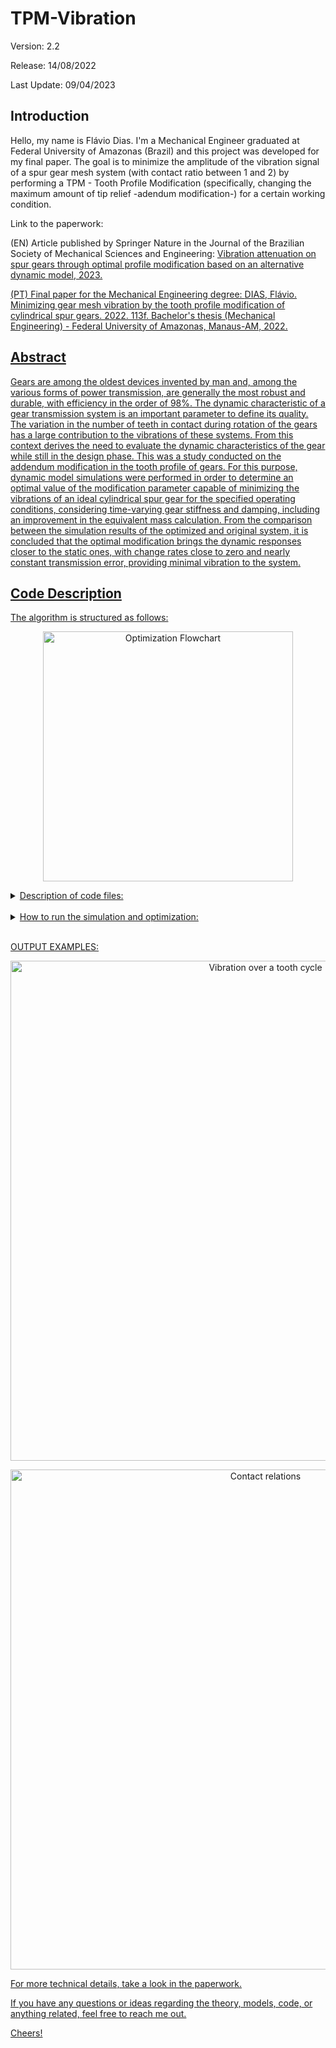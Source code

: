 # TPM-Vibration 
  Version: 2.2
  
  Release: 14/08/2022
  
  Last Update: 09/04/2023
   

## Introduction
  Hello, my name is Flávio Dias. I'm a Mechanical Engineer graduated at Federal University of Amazonas (Brazil) and this project was developed for my final paper. The goal is to minimize the amplitude of the vibration signal of a spur gear mesh system (with contact ratio between 1 and 2) by performing a TPM - Tooth Profile Modification (specifically, changing the maximum amount of tip relief -adendum modification-) for a certain working condition.
  
  Link to the paperwork: 

  (EN) Article published by Springer Nature in the Journal of the Brazilian Society of Mechanical Sciences and Engineering: <a href= https://rdcu.be/ds3ID > Vibration attenuation on spur gears through optimal profile modification based on an alternative dynamic model, 2023.
  
  (PT) Final paper for the Mechanical Engineering degree: <a href= https://riu.ufam.edu.br/bitstream/prefix/6549/3/TCC_FlavioDias.pdf > DIAS, Flávio. Minimizing gear mesh vibration by the tooth profile modification of
cylindrical spur gears. 2022. 113f. Bachelor's thesis (Mechanical Engineering) - Federal University of Amazonas, Manaus-AM, 2022.

## Abstract
  Gears are among the oldest devices invented by man and, among the various forms of power transmission, are generally the most robust and durable, with efficiency in the order of 98%. The dynamic characteristic of a gear transmission system is an important parameter to define its quality. The variation in the number of teeth in contact during rotation of the gears has a large contribution to the vibrations of these systems. From this context derives the need to evaluate the dynamic characteristics of the gear while still in the design phase. This was a study conducted on the addendum modification in the tooth profile of gears. For this purpose, dynamic model simulations were performed in order to determine an optimal value of the modification parameter capable of minimizing the vibrations of an ideal cylindrical spur gear for the specified operating conditions, considering time-varying gear stiffness and damping, including an improvement in the equivalent mass calculation. From the comparison between the simulation results of the optimized and original system, it is concluded that the optimal modification brings the dynamic responses closer to the static ones, with change rates close to zero and nearly constant transmission error, providing minimal vibration to the system.
  
## Code Description  
  
  The algorithm is structured as follows:

   <p align="center">
    <img src="https://user-images.githubusercontent.com/44821460/229648230-598b24b0-9d1d-4a95-9a83-59e314eb715f.png" alt="Optimization Flowchart" width="400" />
  </p>
  
  
  <details>
  <summary> Description of code files: </summary>
  <br>
  
    OPTIMIZATION: Has the properties of the optimization function with the goal to evaluate the main code (SIMULATION) to get the optimum amount of modification;

    SIMULATION: The main code, where all the constants and properties of the gear, mesh and operation. Holding all the other functions mentioned below;

    GEARS: Calculates the gear dimentions given the entries in SIMULATION;

    OPERATION: Calculates the gear mesh relations given the entries in SIMULATION;

    MESH: Calculates the mesh parameters given the gear and operation entries in SIMULATION;

    MASS: Calculates de equivalent mass of the sistem given the dimentions and the profile modification amount;

    INTEGR: Calculates de integrals for the stiffness by the energy formulas;

    ENERGY: Calculates de stiffness by the energy formulas of the original and modified systems;

    INTERPOLATION: Interpolate the discrete functions to obtain the continuos representation of the dynamic coefficients;

    MODEL: Sets the space-states variables together with the acceleration of the original and modified system;

    DYNAMIC: Solves the original dynamic model;

    DYNAMICTPM: Solves the modified dynamic model;

    ACCEL: Calculates the acceleration of the original system;

    ACCELTPM: Calculates the acceleration of the modified system;

    SIGNAL: Quantifies the vibration signals;

    PLOTS: Generate the graphics for analysis.
  
  </details>
  <br>

  <details>
  <summary> How to run the simulation and optimization: </summary>
  <br>


    OPTIMIZATION: Run the code "optimization.m". It will find the maximum amount of modification that will minimize the gear mesh vibration for the system declared in the "simulation.m" and "simulation2.m" files.

    SIMULATION ONLY: Open the "simulation.m" file, remove the lines (1 and 97), uncomment the "deltamax" variable input (line 7) and the plot call (line 95). That will make the code run for the specified maximum amounf of modification for the declared system of gears in the code.

  </details>
  <br>
  
  OUTPUT EXAMPLES:
  
  <p align="center">
  <img src="https://user-images.githubusercontent.com/44821460/230794069-064d7b4e-b72a-4928-a2f7-47bb70ca2b29.png" alt="Vibration over a tooth cycle" width="800" />
  </p>

  <p align="center">
  <img src="https://user-images.githubusercontent.com/44821460/230794334-d4810585-1a9b-4f79-8c62-2e1ce66c7869.png" alt="Contact relations" width="800" />
  </p>
  
  
  For more technical details, take a look in the paperwork.
  
  If you have any questions or ideas regarding the theory, models, code, or anything related, feel free to reach me out.
  
  Cheers!
